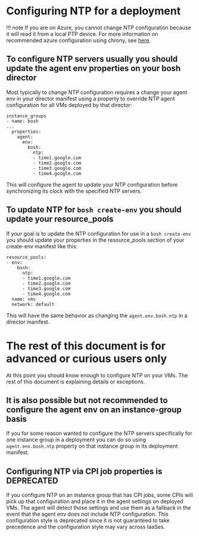# Configuring NTP for a deployment

!!! note
    If you are on Azure, you cannot change NTP configuration because it will read it
    from a local PTP device.  For more information on recommended azure configuration
    using chrony, see
    [here](https://docs.microsoft.com/en-us/azure/virtual-machines/linux/time-sync#chrony).

## To configure NTP servers usually you should update the agent env properties on your bosh director

Most typically to change NTP configuration requires a change your agent env in
your director manifest using a property to override NTP agent configuration for
all VMs deployed by that director:

```
instance_groups
- name: bosh
...
  properties:
    agent:
      env:
        bosh:
          ntp:
          - time1.google.com
          - time2.google.com
          - time3.google.com
          - time4.google.com
```

This will configure the agent to update your NTP configuration before
synchronizing its clock with the specified NTP servers.

## To update NTP for `bosh create-env` you should update your resource_pools

If your goal is to update the NTP configuration for use in a `bosh create-env`
you should update your properties in the resource_pools section of your
create-env manifest like this:

```
resource_pools:
- env:
    bosh:
      ntp:
      - time1.google.com
      - time2.google.com
      - time3.google.com
      - time4.google.com
  name: vms
  network: default
```

This will have the same behavior as changing the `agent.env.bosh.ntp` in a director manifest.

# The rest of this document is for advanced or curious users only

At this point you should know enough to configure NTP on your VMs. The rest of this document is explaining details or exceptions.

## It is also possible but not recommended to configure the agent env on an instance-group basis

If you for some reason wanted to configure the NTP servers specifically for one
instance group in a deployment you can do so using `agent.env.bosh.ntp`
property on that instance group in its deployment manifest.

## Configuring NTP via CPI job properties is DEPRECATED

If you configure NTP on an instance group that has CPI jobs, some CPIs will pick
up that configuration and place it in the agent settings on deployed VMs. The
agent will detect those settings and use them as a fallback in the event that
the agent env does not include NTP configuration. This configuration style is
deprecated since it is not guaranteed to take precedence and the configuration
style may vary across IaaSes.
